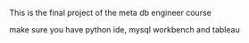 This is the final project of the meta db engineer course

make sure you have python ide, mysql workbench and tableau 

